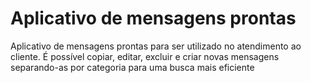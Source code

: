 # Aplicativo de mensagens prontas

Aplicativo de mensagens prontas para ser utilizado no atendimento ao cliente. É possível copiar, editar, excluir e criar novas mensagens separando-as por categoria para uma busca mais eficiente
